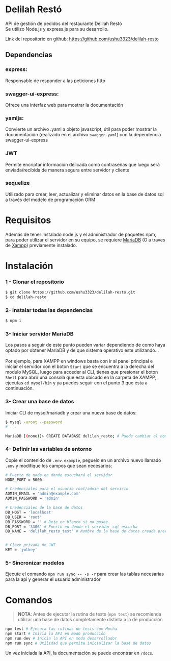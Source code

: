 # Delilah Restó

API de gestión de pedidos del restaurante Delilah Restó<br>
Se utilizo Node.js y express.js para su desarrollo.

Link del repositorio en github: https://github.com/ushu3323/delilah-resto

## Dependencias
### express:
 Responsable de responder a las peticiones http
### swagger-ui-express:
 Ofrece una interfaz web para mostrar la documentación
### yamljs:
 Convierte un archivo .yaml a objeto javascript, útil para poder mostrar la documentación (realizado en el archivo `swagger.yaml`) con la dependencia swagger-ui-express
### JWT
 Permite encriptar información delicada como contraseñas que luego será enviada/recibida de manera segura entre servidor y cliente
### sequelize
 Utilizado para crear, leer, actualizar y eliminar datos en la base de datos sql a través del modelo de programación ORM

# Requisitos

Además de tener instalado node.js y el administrador de paquetes npm, para poder utilizar el servidor en su equipo, se requiere [MariaDB](https://mariadb.org/download/) (O a traves de [Xampp](https://www.apachefriends.org/download.html)) previamente instalado.

# Instalación

### 1 - Clonar el repositorio
```bash
$ git clone https://github.com/ushu3323/delilah-resto.git
$ cd delilah-resto
```
### 2- Instalar todas las dependencias
```bash
$ npm i
```
### 3- Iniciar servidor MariaDB
Los pasos a seguir de este punto pueden variar dependiendo de como haya optado por obtener MariaDB y de que sistema operativo este utilizando...<br><br>
Por ejemplo, para XAMPP en windows basta con ir al panel principal e iniciar el servidor con el boton `Start` que se encuentra a la derecha del modulo MySQL, luego para acceder al CLI, tienes que presionar el boton `Shell` para abrir una consola que esta ubicado en la carpeta de XAMPP, ejecutas `cd mysql/bin` y ya puedes seguir con el punto 3 que esta a continuación.

### 3- Crear una base de datos
Iniciar CLI de mysql/mariadb y crear una nueva base de datos:
```bash
$ mysql -uroot --password
# ...

MariaDB [(none)]> CREATE DATABASE delilah_resto; # Puede cambiar el nombre a uno que desee
```
### 4- Definir las variables de entorno
Copie el contenido de `.env.example`, peguelo en un archivo nuevo llamado `.env` y modifique los campos que sean necesarios:
```bash
# Puerto de node en donde escuchará el servidor
NODE_PORT = 5000

# Credenciales para el usuario root/admin del servicio
ADMIN_EMAIL = 'admin@example.com'
ADMIN_PASSWORD = 'admin'

# Credenciales de la base de datos
DB_HOST = 'localhost'
DB_USER = 'root'
DB_PASSWORD = '' # Deje en blanco si no posee
DB_PORT = '3306' # Puerto en donde el servidor sql escucha
DB_NAME = 'delilah_resto_test' # Nombre de la base de datos creada previamente


# Clave privada de JWT
KEY = 'jwtkey'
```
### 5- Sincronizar modelos
Ejecute el comando `npm run sync -- -s -r` para crear las tablas necesarias para la api y generar el usuario administrador

# Comandos

> **NOTA**: Antes de ejecutar la rutina de tests (`npm test`) se recomienda utilizar una base de datos completamente distinta a la de producción

```bash
npm test # Ejecuta las rutinas de tests con Mocha
npm start # Inicia la API en modo producción
npm run dev # Inicia la API en modo desarrollador
npm run sync # Utilidad que permite inicializar la base de datos
```

Un vez iniciada la API, la documentación se puede encontrar en `/docs`.
